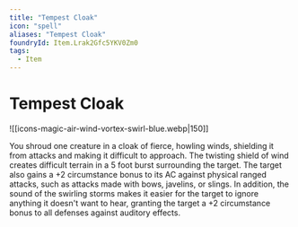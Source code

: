 ```yaml
---
title: "Tempest Cloak"
icon: "spell"
aliases: "Tempest Cloak"
foundryId: Item.Lrak2Gfc5YKV0Zm0
tags:
  - Item
---
```


# Tempest Cloak
![[icons-magic-air-wind-vortex-swirl-blue.webp|150]]

You shroud one creature in a cloak of fierce, howling winds, shielding it from attacks and making it difficult to approach. The twisting shield of wind creates difficult terrain in a 5 foot burst surrounding the target. The target also gains a +2 circumstance bonus to its AC against physical ranged attacks, such as attacks made with bows, javelins, or slings. In addition, the sound of the swirling storms makes it easier for the target to ignore anything it doesn't want to hear, granting the target a +2 circumstance bonus to all defenses against auditory effects.


